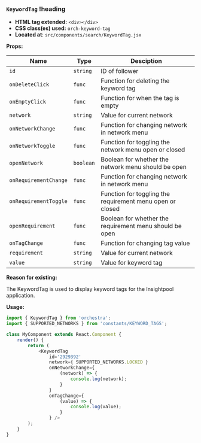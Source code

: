 ### `KeywordTag` !heading

* __HTML tag extended:__ `<div></div>`
* __CSS class(es) used:__ `orch-keyword-tag`
* __Located at__: `src/components/search/KeywordTag.jsx`

**Props:**

| Name                 | Type            | Desciption                                                 |
| ---------------------|-----------------|------------------------------------------------------------|
| `id`                 | `string`        | ID of follower                                             |
| `onDeleteClick`      | `func`          | Function for deleting the keyword tag                      |
| `onEmptyClick`       | `func`          | Function for when the tag is empty                         |
| `network`            | `string`        | Value for current network                                  |
| `onNetworkChange`    | `func`          | Function for changing network in network menu              |
| `onNetworkToggle`    | `func`          | Function for toggling the network menu open or closed      |
| `openNetwork`        | `boolean`       | Boolean for whether the network menu should be open        |
| `onRequirementChange`| `func`          | Function for changing network in network menu              |
| `onRequirementToggle`| `func`          | Function for toggling the requirement menu open or closed  |
| `openRequirement`    | `func`          | Boolean for whether the requirement menu should be open    |
| `onTagChange`        | `func`          | Function for changing tag value                            |
| `requirement`        | `string`        | Value for current network                                  |
| `value`              | `string`        | Value for keyword tag                                      |

**Reason for existing:**

The KeywordTag is used to display keyword tags for the Insightpool application.

**Usage:**

```javascript
import { KeywordTag } from 'orchestra';
import { SUPPORTED_NETWORKS } from 'constants/KEYWORD_TAGS';

class MyComponent extends React.Component {
	render() {
		return (
			<KeywordTag
				id='2929392'
				network={ SUPPORTED_NETWORKS.LOCKED } 
				onNetworkChange={
					(network) => {
						console.log(network);
					}
				}
				onTagChange={
					(value) => {
						console.log(value);
					}
				} />
		);
	}
}
```